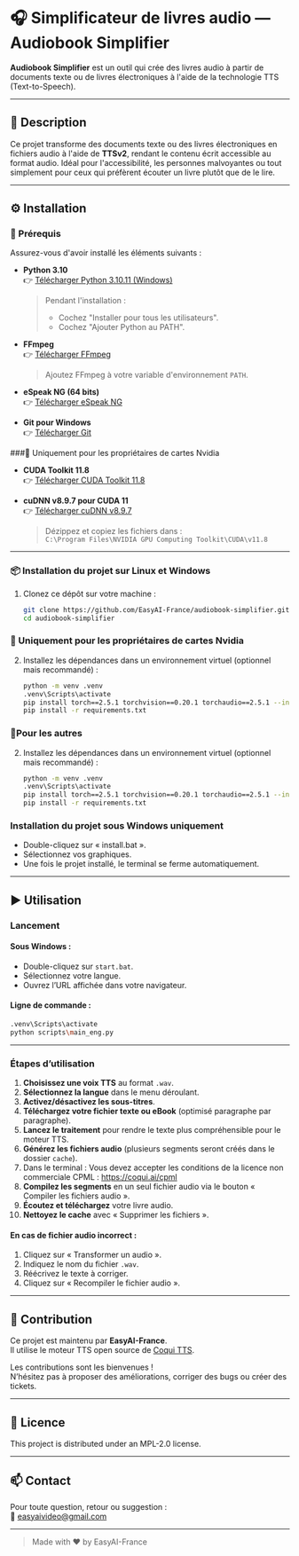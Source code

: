 # 🎧 Simplificateur de livres audio — Audiobook Simplifier

**Audiobook Simplifier** est un outil qui crée des livres audio à partir de documents texte ou de livres électroniques à l'aide de la technologie TTS (Text-to-Speech).

---

## 📘 Description

Ce projet transforme des documents texte ou des livres électroniques en fichiers audio à l'aide de **TTSv2**, rendant le contenu écrit accessible au format audio. Idéal pour l'accessibilité, les personnes malvoyantes ou tout simplement pour ceux qui préfèrent écouter un livre plutôt que de le lire.

---

## ⚙️ Installation

### 🔧 Prérequis

Assurez-vous d'avoir installé les éléments suivants :

- **Python 3.10**  
  👉 [Télécharger Python 3.10.11 (Windows)](https://www.python.org/ftp/python/3.10.11/python-3.10.11-amd64.exe)  
  > Pendant l'installation :
  > - Cochez "Installer pour tous les utilisateurs".
  > - Cochez "Ajouter Python au PATH".

- **FFmpeg**  
  👉 [Télécharger FFmpeg](https://www.ffmpeg.org/download.html)  
  > Ajoutez FFmpeg à votre variable d'environnement `PATH`.
  
- **eSpeak NG (64 bits)**  
  👉 [Télécharger eSpeak NG](https://github.com/espeak-ng/espeak-ng/releases)

- **Git pour Windows**  
  👉 [Télécharger Git](https://git-scm.com/downloads/win)

###🔧 Uniquement pour les propriétaires de cartes Nvidia

- **CUDA Toolkit 11.8**  
  👉 [Télécharger  CUDA Toolkit 11.8](https://developer.nvidia.com/cuda-11-8-0-download-archive)  

- **cuDNN v8.9.7 pour CUDA 11**  
  👉 [Télécharger cuDNN v8.9.7](https://developer.nvidia.com/rdp/cudnn-archive)  
  > Dézippez et copiez les fichiers dans :  
  > `C:\Program Files\NVIDIA GPU Computing Toolkit\CUDA\v11.8`


---

### 📦 Installation du projet sur Linux et Windows

1. Clonez ce dépôt sur votre machine :
   ```bash
   git clone https://github.com/EasyAI-France/audiobook-simplifier.git
   cd audiobook-simplifier
   ```
### 🔧 Uniquement pour les propriétaires de cartes Nvidia
2. Installez les dépendances dans un environnement virtuel (optionnel mais recommandé) :
   ```bash
   python -m venv .venv
   .venv\Scripts\activate
   pip install torch==2.5.1 torchvision==0.20.1 torchaudio==2.5.1 --index-url https://download.pytorch.org/whl/cu118
   pip install -r requirements.txt
   ```
### 🔧Pour les autres
2. Installez les dépendances dans un environnement virtuel (optionnel mais recommandé) :
   ```bash
   python -m venv .venv
   .venv\Scripts\activate
   pip install torch==2.5.1 torchvision==0.20.1 torchaudio==2.5.1 --index-url https://download.pytorch.org/whl/cpu
   pip install -r requirements.txt
   ```
### Installation du projet sous Windows uniquement
- Double-cliquez sur « install.bat ».
- Sélectionnez vos graphiques.
- Une fois le projet installé, le terminal se ferme automatiquement.  
---

## ▶️ Utilisation

### Lancement

#### Sous Windows :

- Double-cliquez sur `start.bat`.
- Sélectionnez votre langue.
- Ouvrez l’URL affichée dans votre navigateur.

#### Ligne de commande :

```bash
.venv\Scripts\activate
python scripts\main_eng.py
```

---

### Étapes d’utilisation

1. **Choisissez une voix TTS** au format `.wav`.
2. **Sélectionnez la langue** dans le menu déroulant.
3. **Activez/désactivez les sous-titres**.
4. **Téléchargez votre fichier texte ou eBook** (optimisé paragraphe par paragraphe).
5. **Lancez le traitement** pour rendre le texte plus compréhensible pour le moteur TTS.
6. **Générez les fichiers audio** (plusieurs segments seront créés dans le dossier `cache`).
7. Dans le terminal :
    Vous devez accepter les conditions de la licence non commerciale CPML : https://coqui.ai/cpml
8. **Compilez les segments** en un seul fichier audio via le bouton « Compiler les fichiers audio ».
9. **Écoutez et téléchargez** votre livre audio.
10. **Nettoyez le cache** avec « Supprimer les fichiers ».

#### En cas de fichier audio incorrect :

1. Cliquez sur « Transformer un audio ».
2. Indiquez le nom du fichier `.wav`.
3. Réécrivez le texte à corriger.
4. Cliquez sur « Recompiler le fichier audio ».

---

## 🤝 Contribution

Ce projet est maintenu par **EasyAI-France**.  
Il utilise le moteur TTS open source de [Coqui TTS](https://github.com/coqui-ai/TTS).

Les contributions sont les bienvenues !  
N’hésitez pas à proposer des améliorations, corriger des bugs ou créer des tickets.

---

## 📝 Licence

This project is distributed under an MPL-2.0 license.

---

## 📫 Contact

Pour toute question, retour ou suggestion :  
📧 [easyaivideo@gmail.com](mailto:easyaivideo@gmail.com)

---

> Made with ❤️ by EasyAI-France
